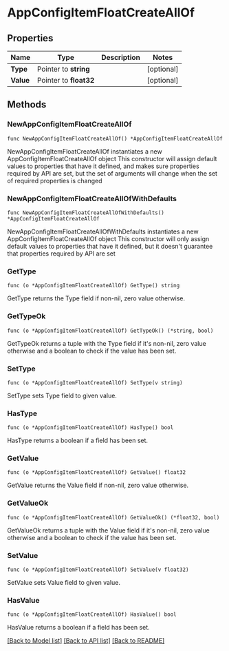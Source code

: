 # AppConfigItemFloatCreateAllOf

## Properties

Name | Type | Description | Notes
------------ | ------------- | ------------- | -------------
**Type** | Pointer to **string** |  | [optional] 
**Value** | Pointer to **float32** |  | [optional] 

## Methods

### NewAppConfigItemFloatCreateAllOf

`func NewAppConfigItemFloatCreateAllOf() *AppConfigItemFloatCreateAllOf`

NewAppConfigItemFloatCreateAllOf instantiates a new AppConfigItemFloatCreateAllOf object
This constructor will assign default values to properties that have it defined,
and makes sure properties required by API are set, but the set of arguments
will change when the set of required properties is changed

### NewAppConfigItemFloatCreateAllOfWithDefaults

`func NewAppConfigItemFloatCreateAllOfWithDefaults() *AppConfigItemFloatCreateAllOf`

NewAppConfigItemFloatCreateAllOfWithDefaults instantiates a new AppConfigItemFloatCreateAllOf object
This constructor will only assign default values to properties that have it defined,
but it doesn't guarantee that properties required by API are set

### GetType

`func (o *AppConfigItemFloatCreateAllOf) GetType() string`

GetType returns the Type field if non-nil, zero value otherwise.

### GetTypeOk

`func (o *AppConfigItemFloatCreateAllOf) GetTypeOk() (*string, bool)`

GetTypeOk returns a tuple with the Type field if it's non-nil, zero value otherwise
and a boolean to check if the value has been set.

### SetType

`func (o *AppConfigItemFloatCreateAllOf) SetType(v string)`

SetType sets Type field to given value.

### HasType

`func (o *AppConfigItemFloatCreateAllOf) HasType() bool`

HasType returns a boolean if a field has been set.

### GetValue

`func (o *AppConfigItemFloatCreateAllOf) GetValue() float32`

GetValue returns the Value field if non-nil, zero value otherwise.

### GetValueOk

`func (o *AppConfigItemFloatCreateAllOf) GetValueOk() (*float32, bool)`

GetValueOk returns a tuple with the Value field if it's non-nil, zero value otherwise
and a boolean to check if the value has been set.

### SetValue

`func (o *AppConfigItemFloatCreateAllOf) SetValue(v float32)`

SetValue sets Value field to given value.

### HasValue

`func (o *AppConfigItemFloatCreateAllOf) HasValue() bool`

HasValue returns a boolean if a field has been set.


[[Back to Model list]](../README.md#documentation-for-models) [[Back to API list]](../README.md#documentation-for-api-endpoints) [[Back to README]](../README.md)


